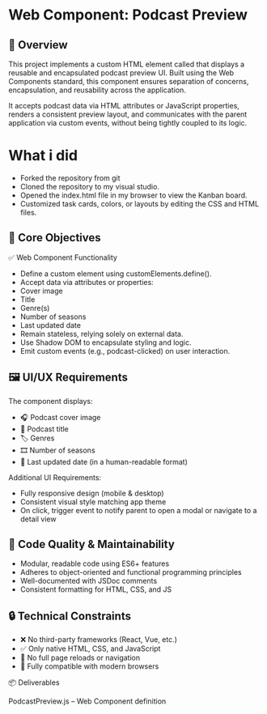 # Web Component: Podcast Preview

## 📘 Overview

This project implements a custom HTML element called <podcast-preview> that displays a reusable and encapsulated podcast preview UI. Built using the Web Components standard, this component ensures separation of concerns, encapsulation, and reusability across the application.

It accepts podcast data via HTML attributes or JavaScript properties, renders a consistent preview layout, and communicates with the parent application via custom events, without being tightly coupled to its logic.

# What i did

- Forked the repository from git
- Cloned the repository to my visual studio.
- Opened the index.html file in my browser to view the Kanban board.
- Customized task cards, colors, or layouts by editing the CSS and HTML files.

## 🎯 Core Objectives

✅ Web Component Functionality

- Define a custom element using customElements.define().
- Accept data via attributes or properties:
- Cover image
- Title
- Genre(s)
- Number of seasons
- Last updated date
- Remain stateless, relying solely on external data.
- Use Shadow DOM to encapsulate styling and logic.
- Emit custom events (e.g., podcast-clicked) on user interaction.

## 🖼️ UI/UX Requirements

The component displays:

- 🎧 Podcast cover image
- 📝 Podcast title
- 🏷️ Genres
- 🎞️ Number of seasons
- 📅 Last updated date (in a human-readable format)

Additional UI Requirements:

- Fully responsive design (mobile & desktop)
- Consistent visual style matching app theme
- On click, trigger event to notify parent to open a modal or navigate to a detail view

## 🧼 Code Quality & Maintainability

- Modular, readable code using ES6+ features
- Adheres to object-oriented and functional programming principles
- Well-documented with JSDoc comments
- Consistent formatting for HTML, CSS, and JS

## 🔒 Technical Constraints

- ❌ No third-party frameworks (React, Vue, etc.)
- ✅ Only native HTML, CSS, and JavaScript
- 🔄 No full page reloads or navigation
- 🧭 Fully compatible with modern browsers

📦 Deliverables

PodcastPreview.js – Web Component definition
